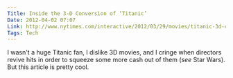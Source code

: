 ```yaml
---
Title: Inside the 3-D Conversion of ‘Titanic’
Date: 2012-04-02 07:07
Link: http://www.nytimes.com/interactive/2012/03/29/movies/titanic-3d-conversion.html
Tags: Tech
---
```

I wasn't a huge Titanic fan, I dislike 3D movies, and I cringe when directors revive hits in order to squeeze some more cash out of them (*see* Star Wars). But this article is pretty cool.


